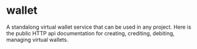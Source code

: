 # wallet
A standalong virtual wallet service that can be used in any project. Here is the public HTTP api documentation for creating, crediting, debiting, managing virtual wallets.
